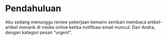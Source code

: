 # Pendahuluan

Aku sedang menunggu review pekerjaan kemarin sembari membaca artikel-artikel menarik di media online ketika notifikasi email muncul. Dari Andra, dengan kategori pesan “urgent”.
